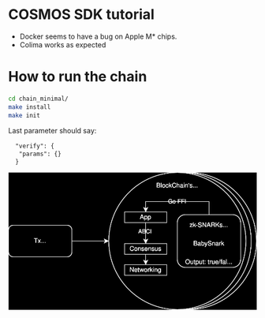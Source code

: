 # COSMOS SDK tutorial

- Docker seems to have a bug on Apple M* chips.
- Colima works as expected


# How to run the chain

```sh
cd chain_minimal/
make install
make init
```

Last parameter should say:

```
  "verify": {
   "params": {}
  }
```

![Diagrama](CosmosDiagram.svg)
